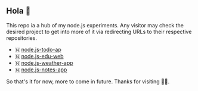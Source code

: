 ## Hola 👋
This repo ia a hub of my node.js experiments. Any visitor may check the desired project to get into more of it via redirecting URLs to their respective repositories.

- 🇳 [node.js-todo-ap](https://github.com/111ayushkhare/node.js-todo-api)
- 🇳 [node.js-edu-web](https://github.com/111ayushkhare/node.js-edu-web)
- 🇳 [node.js-weather-app](https://github.com/111ayushkhare/node.js-weather-app)
- 🇳 [node.js-notes-app](https://github.com/111ayushkhare/node.js-notes-app)

So that's it for now, more to come in future. Thanks for visiting 🙌🏻.

